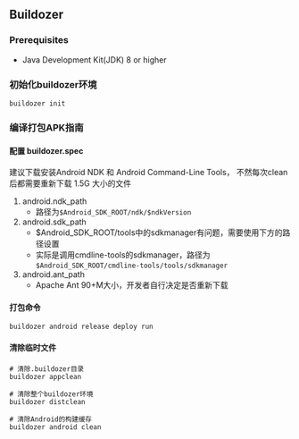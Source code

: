 ## Buildozer

### Prerequisites

* Java Development Kit(JDK) 8 or higher

### 初始化buildozer环境

```shell
buildozer init
```

### 编译打包APK指南 

#### 配置 buildozer.spec

建议下载安装Android NDK 和 Android Command-Line Tools，
不然每次clean后都需要重新下载 1.5G 大小的文件

1. android.ndk_path
   * 路径为`$Android_SDK_ROOT/ndk/$ndkVersion`
2. android.sdk_path
   * $Android_SDK_ROOT/tools中的sdkmanager有问题，需要使用下方的路径设置
   * 实际是调用cmdline-tools的sdkmanager，路径为`$Android_SDK_ROOT/cmdline-tools/tools/sdkmanager`
3. android.ant_path
   * Apache Ant 90+M大小，开发者自行决定是否重新下载

#### 打包命令

```shell
buildozer android release deploy run
```

#### 清除临时文件

```shell
# 清除.buildozer目录
buildozer appclean
```

```shell
# 清除整个buildozer环境
buildozer distclean
```

```shell
# 清除Android的构建缓存
buildozer android clean
```